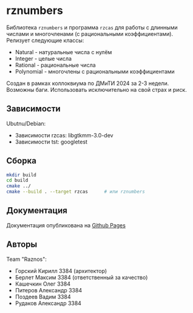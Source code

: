 # rznumbers

Библиотека `rznumbers` и программа `rzcas` для работы с длинными числами и многочленами (с рациональными коэффициентами).
Релизует следующие классы:
 * Natural - натуральные числа с нулём
 * Integer - целые числа
 * Rational - рациональные числа
 * Polynomial - многочлены с рациональными коэффициентами 

Создан в рамках коллоквиума по ДМиТИ 2024 за 2-3 недели. Возможны баги. Использовать исключительно на свой страх и риск.

## Зависимости

Ubutnu/Debian:
 * Зависимости rzcas: libgtkmm-3.0-dev
 * Зависимости tst: googletest

## Сборка

```bash
mkdir build
cd build
cmake ../
cmake --build . --target rzcas      # или rznumbers
```

## Документация

Документация опубликована на [Github Pages](https://jcdkiki.github.io/rznumbers/)

## Авторы

Team "Raznos":
 * Горский Кирилл 3384 (архитектор)
 * Берлет Максим 3384 (ответственный за качество)
 * Кашечкин Олег 3384
 * Питеров Александр 3384
 * Поздеев Вадим 3384
 * Рудаков Александр 3384
